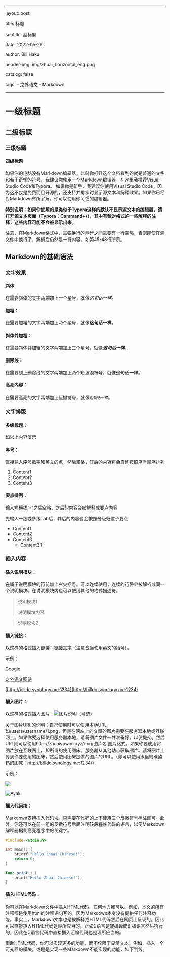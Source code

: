 <!--
    关于文件名：
    文件名的格式为yyyy-mm-dd-标题.md
    系统自动根据前面的部分生成文章的发布日期和网页标题
    建议在发布时删除本文的所有注释。
-->

<!--
    以下是文章属性配置列表，系统会自动根据此配置信息生成标题、作者、发布时间、Tag等内容
-->

---
<!--使用的布局（不需更改）-->
layout:     post
<!--标题-->
title:      标题
<!--副标题-->
subtitle:   副标题
<!--发布时间-->
date:       2022-05-29
<!--作者-->
author:     Bill Haku
<!--文章头图-->
header-img: img/zhuai_horizontal_eng.png
<!--是否归档-->
catalog: false
<!--文章标签-->
tags:
    - 之外语文
    - Markdown

---

<!--
    以下为文章正文。使用Markdown格式书写，系统会自动解析Markdown文本
-->

# 一级标题

## 二级标题

### 三级标题

#### 四级标题

如果你的电脑没有Markdown编辑器，此时你打开这个文档看到的就是普通的文字和若干奇怪的符号。我建议你使用一个Markdown编辑器，在这里我推荐Visual Studio Code和Typora。
如果你是新手，我建议你使用Visual Studio Code，因为这不仅是免费而且开源的，还支持并排实时显示源文本和解释效果。如果你已经对Markdown有所了解，你可以使用你习惯的编辑器。

**特别说明：如果你使用的是类似于Typora这样的默认不显示源文本的编辑器，请打开源文本页面（Typora：Command+/），其中有我对格式的一些解释的注释，这些内容可能不会被显示出来。**

注意，在Markdown格式中，需要换行的两行之间需要有一行空隔，否则即使在源文件中换行了，解析后仍然是一行内容。如第45-48行所示。

## Markdown的基础语法

### 文字效果

#### 斜体

在需要斜体的文字两端加上一个星号，就像*这句话一样*。

#### 加粗：

在需要加粗的文字两端加上两个星号，就像**这句话一样**。

#### 斜体并加粗：

在需要斜体并加粗的文字两端加上三个星号，就像***这句话一样***。

#### 删除线：

在需要划上删除线的文字两端加上两个短波浪符号，就像~~这句话一样~~。

#### 高亮内容：

在需要高亮的文字两端加上反撇符号，就像`这句话一样`。

### 文字排版

#### 多级标题：

如以上内容演示

#### 序号：

直接输入序号数字和英文的点，然后空格，其后的内容将会自动按照序号顺序排列

1. Content1
2. Content2
3. Content3

#### 要点排列：

输入短横线“-”之后空格，之后的内容会被解释成要点内容

先输入一级或多级Tab后，其后的内容也会按照分级归位子要点

- Content1
- Content2
- Content3
    - Content3.1

### 插入内容

#### 插入说明模块：

在属于说明模块的行前加上右尖括号。可以连续使用，连续的行将会被解析成同一个说明模块。在说明模块内也可以使用其他的格式描述符。

> 说明模块1
> 
> 说明模块内容

> 说明模块2

#### 插入链接：

以这样的格式插入链接：[链接文字](链接地址)（注意应当使用英文的括号）。

示例：

[Google](http://www.google.com) 

[之外语文网站](http://zhuaiyuwen.xyz)

[http://billdc.synology.me:1234](http://billdc.synology.me:1234)

#### 插入图片：

以这样的格式插入图片：![图片说明（可选）](图片URL)

关于图片URL的说明：自己使用时可以使用本地URL，如/users/username/1.png，但是在网站上的文章的图片需要在服务器本地或互联网上。如果你要选择使用服务器本地，请将图片文件一并准备好，以便提交。然后URL则可以使用http://zhuaiyuwen.xyz/img/图片名.图片格式。如果你要使用将图片放在互联网上，即所谓的使用图床。服务器从其他站点获取图片。请将图片上传到你要使用的图床，然后使用图床提供的图片的URL。（你可以使用水里的碳酸钙的图床：http://billdc.synology.me:1234/）

示例：

![](http://zhuaiyuwen.xyz/img/zhuai_square.JPG)

![Ayaki](http://billdc.synology.me:1234/images/2022/02/27/Ayaki-Watermark.png)

#### 插入代码块：

Markdown支持插入代码块。只需要在代码的上下使用三个反撇符号标注即可。此外，你还可以在前一组的反撇符号后面注明该段程序代码的语言，以便Markdown解释器据此高亮程序中的关键字。

```c
#include <stdio.h>

int main() {
    printf("Hello Zhuai Chinese!");
    return 0;
}
```

```swift
func print() {
    print("Hello Zhuai Chinese!");
}
```

#### 插入HTML代码：

你可以在Markdown文件中插入HTML代码。任何地方都可以。例如，本文的所有注释都是使用html的注释语句写的，因为Markdown本身没有提供任何注释功能。事实上，Markdown文本也是被解释成HTML代码然后在网页上呈现的。因此可以直接插入HTML代码是理所应当的，正如C语言是被编译成汇编语言然后执行的，因此在C语言代码中直接插入汇编代码也是理所应当的。

借助HTML代码，你可以实现更多的功能，而不仅限于显示文本。例如，插入一个可交互的模块。或是是实现一些Markdown不能实现的功能，如下划线。 

